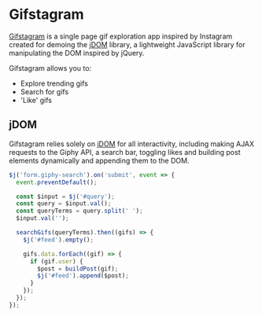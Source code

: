 # Gifstagram

[Gifstagram][gifs] is a single page gif exploration app inspired by Instagram created for demoing the [jDOM][link] library, a lightweight JavaScript library for manipulating the DOM inspired by jQuery.

Gifstagram allows you to:

- Explore trending gifs
- Search for gifs
- 'Like' gifs

[link]: [https://github.com/toddkblake/jDOM]
[gifs]: [https://github.com/toddkblake/jDOM]

## jDOM

Gifstagram relies solely on [jDOM][link] for all interactivity, including making AJAX requests to the Giphy API, a search bar, toggling likes and building post elements dynamically and appending them to the DOM.

```javascript
$j('form.giphy-search').on('submit', event => {
  event.preventDefault();

  const $input = $j('#query');
  const query = $input.val();
  const queryTerms = query.split(' ');
  $input.val('');

  searchGifs(queryTerms).then((gifs) => {
    $j('#feed').empty();

    gifs.data.forEach((gif) => {
      if (gif.user) {
        $post = buildPost(gif);
        $j('#feed').append($post);
      }
    });
  });
});
```
